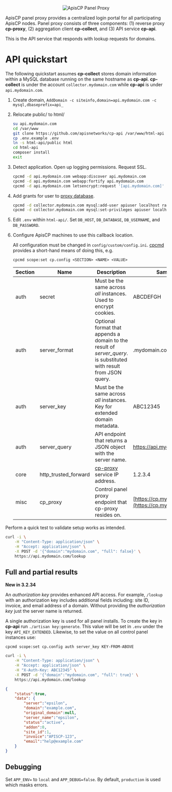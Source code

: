 <p align="center">
    <img title="ApisCP Panel Proxy" src="https://apiscp.com/images/logo-inv.svg" />
</p>

ApisCP panel proxy provides a centralized login portal for all participating ApisCP nodes. Panel proxy
consists of three components: (1) reverse proxy **cp-proxy**, (2) aggregation client **cp-collect**, and 
(3) API service **cp-api**.

This is the API service that responds with lookup requests for domains.

# API quickstart

The following quickstart assumes **cp-collect** stores domain information within a MySQL database running on the same hostname as **cp-api**. **cp-collect** is under the account `collector.mydomain.com` while **cp-api** is under `api.mydomain.com`.

1. Create domain, `AddDomain -c siteinfo,domain=api.mydomain.com -c mysql,dbaseprefix=api_`

2. Relocate public/ to html/

    ```bash
    su api.mydomain.com
    cd /var/www
    git clone https://github.com/apisnetworks/cp-api /var/www/html-api
    cp .env.example .env
    ln -s html-api/public html
    cd html-api
    composer install
    exit
    ```

3. Detect application. Open up logging permissions. Request SSL.

    ```bash
    cpcmd -d api.mydomain.com webapp:discover api.mydomain.com
    cpcmd -d api.mydomain.com webapp:fortify api.mydomain.com
    cpcmd -d api.mydomain.com letsencrypt:request '[api.mydomain.com]'
    ```

4. Add grants for user to [proxy database](https://github.com/apisnetworks/cp-collector/README.md).

    ```bash
    cpcmd -d collector.mydomain.com mysql:add-user apiuser localhost random-password
    cpcmd -d collector.mydomain.com mysql:set-privileges apiuser localhost proxy '[read: true]'
    ```

5. Edit `.env` within `html-api/`. Set `DB_HOST`, `DB_DATABASE`, `DB_USERNAME`, and `DB_PASSWORD`.

6. Configure ApisCP machines to use this callback location.

    All configuration must be changed in `config/custom/config.ini`. [cpcmd](https://docs.apiscp.com/admin/CLI/#cpcmd) provides a short-hand means of doing this, e.g.

    ```
    cpcmd scope:set cp.config <SECTION> <NAME> <VALUE>
    ```

    | Section | Name                 | Description                                                  | Sample Value                                        |
    | ------- | -------------------- | ------------------------------------------------------------ | --------------------------------------------------- |
    | auth    | secret               | Must be the same across *all* instances. Used to encrypt cookies. | ABCDEFGH                                            |
    | auth    | server_format        | Optional format that appends a domain to the result of *server_query*. <SERVER> is substituted with result from JSON query. | <SERVER>.mydomain.com                               |
    | auth    | server_key           | Must be the same across *all* instances. Key for extended domain metadata. | ABC12345                                            |
    | auth    | server_query         | API endpoint that returns a JSON object with the server name. | https://api.mydomain.com/lookup                     |
    | core    | http_trusted_forward | [cp-proxy](https://github.com/apisnetworks/cp-proxy) service IP address. | 1.2.3.4                                             |
    | misc    | cp_proxy             | Control panel proxy endpoint that cp-proxy resides on.       | [https://cp.mydomain.com](https://cp.mydomain.com/) |

Perform a quick test to validate setup works as intended.

```bash
curl -i \
    -H "Content-Type: application/json" \
    -H "Accept: application/json" \
    -X POST -d '{"domain":"mydomain.com", "full": false}' \
    https://api.mydomain.com/lookup
```

## Full and partial results
**New in 3.2.34**

An *authorization key* provides enhanced API access. For example, `/lookup` with an authorization key includes additional fields including: site ID, invoice, and email address of a domain. Without providing the *authorization key* just the server name is returned.

A single authorization key is used for all panel installs. To create the key in **cp-api** run `./artisan key:generate`. This value will be set in `.env` under the key `API_KEY_EXTENDED`. Likewise, to set the value on all control panel instances use:

```bash
cpcmd scope:set cp.config auth server_key KEY-FROM-ABOVE
```

```bash
curl -i \
    -H "Content-Type: application/json" \
    -H "Accept: application/json" \
    -H "X-Auth-Key: ABC12345" \
    -X POST -d '{"domain":"mydomain.com", "full": true}' \
    https://api.mydomain.com/lookup
```

```json
{
    "status":true,
    "data": {
        "server":"epsilon",
        "domain":"example.com",
        "original_domain":null,
        "server_name":"epsilon",
        "status":"active",
        "addon":0,
        "site_id":1,
        "invoice":"APISCP-123",
        "email":"help@example.com"
    }
}
```

## Debugging

Set `APP_ENV=` to `local` and `APP_DEBUG=false`. By default, `production` is used which masks errors.
